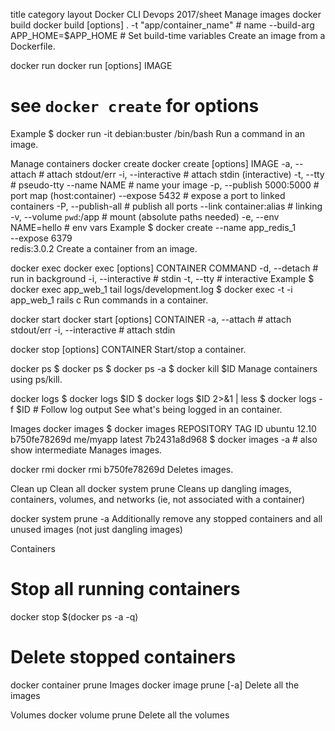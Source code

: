 title	category	layout
Docker CLI
Devops
2017/sheet
Manage images
docker build
docker build [options] .
  -t "app/container_name"    # name
  --build-arg APP_HOME=$APP_HOME    # Set build-time variables
Create an image from a Dockerfile.

docker run
docker run [options] IMAGE
  # see `docker create` for options
Example
$ docker run -it debian:buster /bin/bash
Run a command in an image.

Manage containers
docker create
docker create [options] IMAGE
  -a, --attach               # attach stdout/err
  -i, --interactive          # attach stdin (interactive)
  -t, --tty                  # pseudo-tty
      --name NAME            # name your image
  -p, --publish 5000:5000    # port map (host:container)
      --expose 5432          # expose a port to linked containers
  -P, --publish-all          # publish all ports
      --link container:alias # linking
  -v, --volume `pwd`:/app    # mount (absolute paths needed)
  -e, --env NAME=hello       # env vars
Example
$ docker create --name app_redis_1 \
  --expose 6379 \
  redis:3.0.2
Create a container from an image.

docker exec
docker exec [options] CONTAINER COMMAND
  -d, --detach        # run in background
  -i, --interactive   # stdin
  -t, --tty           # interactive
Example
$ docker exec app_web_1 tail logs/development.log
$ docker exec -t -i app_web_1 rails c
Run commands in a container.

docker start
docker start [options] CONTAINER
  -a, --attach        # attach stdout/err
  -i, --interactive   # attach stdin

docker stop [options] CONTAINER
Start/stop a container.

docker ps
$ docker ps
$ docker ps -a
$ docker kill $ID
Manage containers using ps/kill.

docker logs
$ docker logs $ID
$ docker logs $ID 2>&1 | less
$ docker logs -f $ID # Follow log output
See what's being logged in an container.

Images
docker images
$ docker images
  REPOSITORY   TAG        ID
  ubuntu       12.10      b750fe78269d
  me/myapp     latest     7b2431a8d968
$ docker images -a   # also show intermediate
Manages images.

docker rmi
docker rmi b750fe78269d
Deletes images.

Clean up
Clean all
docker system prune
Cleans up dangling images, containers, volumes, and networks (ie, not associated with a container)

docker system prune -a
Additionally remove any stopped containers and all unused images (not just dangling images)

Containers
# Stop all running containers
docker stop $(docker ps -a -q)

# Delete stopped containers
docker container prune
Images
docker image prune [-a]
Delete all the images

Volumes
docker volume prune
Delete all the volumes
